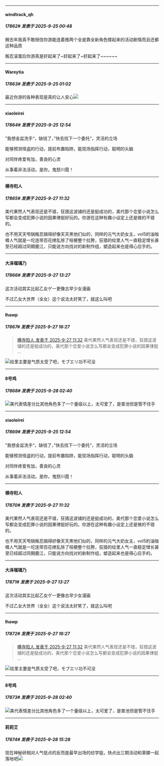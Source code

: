 ﻿
*****

####  windtrack_qh  
##### 17862#       发表于 2025-9-25 00:48

搁去年我真不敢相信你游能连着推两个全是靠全新角色撑起来的活动剧情而且还都这种品质

叛忍滚蛋后你游真是好起来了~好起来了~好起来了~~~~~~


*****

####  Wareytia  
##### 17863#       发表于 2025-9-25 01:02

最近你游的各种表现是真的让人安心<img src="https://static.stage1st.com/image/smiley/face2017/075.png" referrerpolicy="no-referrer">


*****

####  xiaoleirei  
##### 17864#       发表于 2025-9-25 12:54

”我想金盆洗手“，缺钱了，”快去找下一个委托“，灵活的立场

能够预测怪盗的行动，提前布置陷阱，能现场指挥行动，聪明的头脑

对同伴疼爱有加，善良的心灵

从事着非法活动，是你，鬼怒川霞！


*****

####  横寺阳人  
##### 17865#       发表于 2025-9-27 11:32

美代果然人气表现还是不错，狂猎这波铺的还是挺成功的，美代那个恋爱小说怎么写都会变成犯罪小说的因果律挺好玩的。你游在这种有趣小设定上还是做的不错的。

也不用天天甩锅叛忍搞得好像天天黑他们似的，同样的元气大奶女主，vol5的油咖喱人气就是一坨连带百花缭乱除了桔梗整个拉胯，狂猎的绘里人气一直稳定增长甚至已经超过同期鹿江，只能说方向找对的新制作组，塑造起来也是得心应手的。


*****

####  大泽瑠璃乃  
##### 17866#       发表于 2025-9-27 13:27

这次活动其实比起乙女ゲー更像古早少女漫画

不过乙女大世界（全女）这个说法太好笑了，就这么叫吧


*****

####  lhawp  
##### 17867#       发表于 2025-9-27 16:27

<blockquote><a href="httphttps://stage1st.com/2b/forum.php?mod=redirect&amp;goto=findpost&amp;pid=68495672&amp;ptid=1986197" target="_blank">横寺阳人 发表于 2025-9-27 11:32</a>
美代果然人气表现还是不错，狂猎这波铺的还是挺成功的，美代那个恋爱小说怎么写都会变成犯罪小说的因果律挺 ...</blockquote>
<img src="https://static.stage1st.com/image/smiley/face2017/067.png" referrerpolicy="no-referrer">绘里主要是气质太受了吧，モブエリ功不可没


*****

####  8号鸡  
##### 17868#       发表于 2025-9-28 02:40

<img src="https://static.stage1st.com/image/smiley/face2017/049.png" referrerpolicy="no-referrer">美代表情差分比其他角色多了一个量级以上，太可爱了，是普池但是管不住手


*****

####  xiaoleirei  
##### 17869#       发表于 2025-9-25 12:54

”我想金盆洗手“，缺钱了，”快去找下一个委托“，灵活的立场

能够预测怪盗的行动，提前布置陷阱，能现场指挥行动，聪明的头脑

对同伴疼爱有加，善良的心灵

从事着非法活动，是你，鬼怒川霞！

*****

####  横寺阳人  
##### 17870#       发表于 2025-9-27 11:32

美代果然人气表现还是不错，狂猎这波铺的还是挺成功的，美代那个恋爱小说怎么写都会变成犯罪小说的因果律挺好玩的。你游在这种有趣小设定上还是做的不错的。

也不用天天甩锅叛忍搞得好像天天黑他们似的，同样的元气大奶女主，vol5的油咖喱人气就是一坨连带百花缭乱除了桔梗整个拉胯，狂猎的绘里人气一直稳定增长甚至已经超过同期鹿江，只能说方向找对的新制作组，塑造起来也是得心应手的。

*****

####  大泽瑠璃乃  
##### 17871#       发表于 2025-9-27 13:27

这次活动其实比起乙女ゲー更像古早少女漫画

不过乙女大世界（全女）这个说法太好笑了，就这么叫吧

*****

####  lhawp  
##### 17872#       发表于 2025-9-27 16:27

<blockquote><a href="httphttps://stage1st.com/2b/forum.php?mod=redirect&amp;goto=findpost&amp;pid=68495672&amp;ptid=1986197" target="_blank">横寺阳人 发表于 2025-9-27 11:32</a>
美代果然人气表现还是不错，狂猎这波铺的还是挺成功的，美代那个恋爱小说怎么写都会变成犯罪小说的因果律挺 ...</blockquote>
<img src="https://static.stage1st.com/image/smiley/face2017/067.png" referrerpolicy="no-referrer">绘里主要是气质太受了吧，モブエリ功不可没

*****

####  8号鸡  
##### 17873#       发表于 2025-9-28 02:40

<img src="https://static.stage1st.com/image/smiley/face2017/049.png" referrerpolicy="no-referrer">美代表情差分比其他角色多了一个量级以上，太可爱了，是普池但是管不住手

*****

####  莉莉艾  
##### 17874#       发表于 2025-9-28 15:28

现在神秘研相对人气低点的反而是最早出场的纺学姐，快点出三期活动和莱娜一起落地吧<img src="https://static.stage1st.com/image/smiley/face2017/143.png" referrerpolicy="no-referrer">

